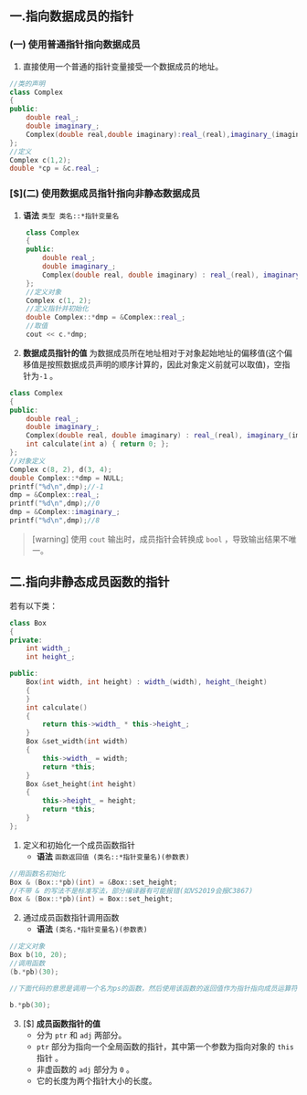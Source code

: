## 一.指向数据成员的指针
### (一) 使用普通指针指向数据成员
1.	直接使用一个普通的指针变量接受一个数据成员的地址。
```c++
//类的声明
class Complex 
{
public:
	double real_;
	double imaginary_;
	Complex(double real,double imaginary):real_(real),imaginary_(imaginary){}
};
//定义
Complex c(1,2);
double *cp = &c.real_;
```
### \[$\](二) 使用数据成员指针指向非静态数据成员
1.	**语法** `类型 类名::*指针变量名`
```c++
    class Complex
    {
    public:
        double real_;
        double imaginary_;
        Complex(double real, double imaginary) : real_(real), imaginary_(imaginary) {}
    };
    //定义对象
    Complex c(1, 2);
    //定义指针并初始化
    double Complex::*dmp = &Complex::real_;
    //取值
    cout << c.*dmp;
```
2.	**数据成员指针的值** 为数据成员所在地址相对于对象起始地址的偏移值(这个偏移值是按照数据成员声明的顺序计算的，因此对象定义前就可以取值)，空指针为`-1` 。
```c++
class Complex
{
public:
    double real_;
    double imaginary_;
    Complex(double real, double imaginary) : real_(real), imaginary_(imaginary) {}
    int calculate(int a) { return 0; };
};
//对象定义
Complex c(8, 2), d(3, 4);
double Complex::*dmp = NULL;
printf("%d\n",dmp);//-1
dmp = &Complex::real_;
printf("%d\n",dmp);//0
dmp = &Complex::imaginary_;
printf("%d\n",dmp);//8
```
>[warning] 使用 `cout` 输出时，成员指针会转换成 `bool` ，导致输出结果不唯一。

## 二.指向非静态成员函数的指针
若有以下类：
```c++
class Box
{
private:
    int width_;
    int height_;

public:
    Box(int width, int height) : width_(width), height_(height)
    {
    }
    int calculate()
    {
        return this->width_ * this->height_;
    }
    Box &set_width(int width)
    {
        this->width_ = width;
        return *this;
    }
    Box &set_height(int height)
    {
        this->height_ = height;
        return *this;
    }
};
```
1.	定义和初始化一个成员函数指针
	+	**语法** `函数返回值 (类名::*指针变量名)(参数表)`
```c++
//用函数名初始化
Box & (Box::*pb)(int) = &Box::set_height;
//不带 & 的写法不是标准写法，部分编译器有可能报错(如VS2019会报C3867)
Box & (Box::*pb)(int) = Box::set_height;
```
2.	通过成员函数指针调用函数
	+	**语法** `(类名.*指针变量名)(参数表)`
```c++
//定义对象
Box b(10, 20);
//调用函数
(b.*pb)(30);

//下面代码的意思是调用一个名为ps的函数，然后使用该函数的返回值作为指针指向成员运算符(.*)的运算对象。然而ps并不是一个函数，因此代码将发生错误。

b.*pb(30);
```

3.	[$] **成员函数指针的值** 
	+	分为 `ptr` 和 `adj` 两部分。
	+	`ptr` 部分为指向一个全局函数的指针，其中第一个参数为指向对象的 `this` 指针 。
	+	非虚函数的 `adj` 部分为 `0` 。
	+	它的长度为两个指针大小的长度。